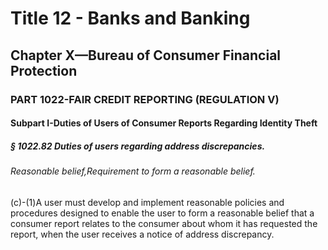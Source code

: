 
# Title 12 - Banks and Banking
## Chapter X—Bureau of Consumer Financial Protection
### PART 1022-FAIR CREDIT REPORTING (REGULATION V)
#### Subpart I-Duties of Users of Consumer Reports Regarding Identity Theft
##### § 1022.82 Duties of users regarding address discrepancies.
###### Reasonable belief,Requirement to form a reasonable belief.

(c)-(1)A user must develop and implement reasonable policies and procedures designed to enable the user to form a reasonable belief that a consumer report relates to the consumer about whom it has requested the report, when the user receives a notice of address discrepancy.
